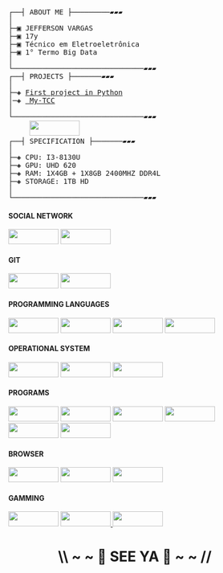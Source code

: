 <pre>
┌──┤ ABOUT ME ├─────────▰▰▰
│
├─▣ JEFFERSON VARGAS
├─▣ 17y
├─▣ Técnico em Eletroeletrônica
├─▣ 1° Termo Big Data
│
└───────────────────────────────▰▰▰
┌──┤ PROJECTS ├───────▰▰▰
│
├─◈ <a href="https://github.com/JeffeVargasP/First-Project">First project in Python</a>
│─◈ <a href="https://github.com/JeffeVargasP/My-TCC"> My-TCC</a>
│
└───────────────────────────────▰▰▰
     <img height="30" width="100" src="https://img.shields.io/badge/acer%20Aspire%205-83B81A?style=for-the-badge&logo=acer&logoColor=white">
┌──┤ SPECIFICATION ├───────▰▰▰
│
├─◈ CPU: I3-8130U
├─◈ GPU: UHD 620
├─◈ RAM: 1X4GB + 1X8GB 2400MHZ DDR4L
├─◈ STORAGE: 1TB HD
│
└───────────────────────────────▰▰▰
</pre>

<!-- icones https://dev.to/envoy_/150-badges-for-github-pnk -->
<!-- mais icones https://github.com/alexandresanlim/Badges4-README.md-Profile -->
<!-- fonte https://fonts.google.com/specimen/Secular+One -->

<h4>SOCIAL NETWORK</h4>
  <p>
  <a href="https://www.instagram.com/jeffvargasz/"> <img height="30" width="100" src="https://img.shields.io/badge/Instagram-E4405F?style=for-the-badge&logo=instagram&logoColor=white"></a>
  <a href="https://t.me/JeffVargas"> <img height="30" width="100" src="https://img.shields.io/badge/Telegram-2CA5E0?style=for-the-badge&logo=telegram&logoColor=white"></a>
  </p>
  
<h4>GIT</h4>
  <p>
  <a href="https://gitlab.com/JeffeVargasP"> <img height="30" width="100" src="https://img.shields.io/badge/GitLab-330F63?style=for-the-badge&logo=gitlab&logoColor=white"></a>
  <a href="https://github.com/JeffeVargasP"> <img height="30" width="100" src="https://img.shields.io/badge/GitHub-100000?style=for-the-badge&logo=github&logoColor=white"></a>
  </p>
  
<h4>PROGRAMMING LANGUAGES</h4>
  <p>
  <img height="30" width="100" src="https://img.shields.io/badge/Python-3776AB?style=for-the-badge&logo=python&logoColor=white">
  <img height="30" width="100" src="https://img.shields.io/badge/HTML5-E34F26?style=for-the-badge&logo=html5&logoColor=white">
  <img height="30" width="100" src="https://img.shields.io/badge/C%2B%2B-00599C?style=for-the-badge&logo=c%2B%2B&logoColor=white">  
  <img height="30" width="100" src="https://img.shields.io/badge/javascript-%23323330.svg?style=for-the-badge&logo=javascript&logoColor=%23F7DF1E">
  </p>
  
  <h4></h4>


<h4>OPERATIONAL SYSTEM</h4>
  <p>
  <img height="30" width="100" src="https://img.shields.io/badge/Windows-0078D6?style=for-the-badge&logo=windows&logoColor=white">
  <img height="30" width="100" src="https://img.shields.io/badge/Ubuntu-E95420?style=for-the-badge&logo=ubuntu&logoColor=white">
  <img height="30" width="100" src="https://img.shields.io/badge/Android-3DDC84?style=for-the-badge&logo=android&logoColor=white">
  </p>
  
<h4>PROGRAMS</h4>
  <p>
  <img height="30" width="100" src="https://aleen42.github.io/badges/src/photoshop.svg">
  <img height="30" width="100" src="https://img.shields.io/badge/Audacity-0000CC?style=for-the-badge&logo=audacity&logoColor=white">
  <img height="30" width="100" src="https://img.shields.io/badge/Microsoft_Word-2B579A?style=for-the-badge&logo=microsoft-word&logoColor=white">
  <img height="30" width="100" src="https://img.shields.io/badge/Microsoft_PowerPoint-B7472A?style=for-the-badge&logo=microsoft-powerpoint&logoColor=white">
  <img height="30" width="100" src="https://img.shields.io/badge/Microsoft_Excel-217346?style=for-the-badge&logo=microsoft-excel&logoColor=white">
  <img height="30" width="100" src="https://img.shields.io/badge/Arduino-00979D?style=for-the-badge&logo=Arduino&logoColor=white">
  </p>
  
<h4>BROWSER</h4>
  <p>
  <img height="30" width="100" src="https://img.shields.io/badge/Brave-FF1B2D?style=for-the-badge&logo=Brave&logoColor=white">
  <img height="30" width="100" src="https://img.shields.io/badge/Opera-FF1B2D?style=for-the-badge&logo=Opera&logoColor=white">
  <img height="30" width="100" src="https://img.shields.io/badge/Vivaldi-EF3939?style=for-the-badge&logo=Vivaldi&logoColor=white">
     </p>
  
 <h4>GAMMING</h4>
  <p>
  <img height="30" width="100" src="https://img.shields.io/badge/epicgames-%23313131.svg?style=for-the-badge&logo=epicgames&logoColor=white">
  <a href="https://steamcommunity.com/id/jeffzinvargas/"> <img height="30" width="100" src="https://img.shields.io/badge/steam-%23000000.svg?style=for-the-badge&logo=steam&logoColor=white"> </a>
  <img height="30" width="100" src="https://img.shields.io/badge/Ubisoft-%23F5F5F5.svg?style=for-the-badge&logo=Ubisoft&logoColor=black">
     </p>
     
<h1 align="center">\\ ~ ~ 👋 SEE YA 👋 ~ ~ //</h1>
